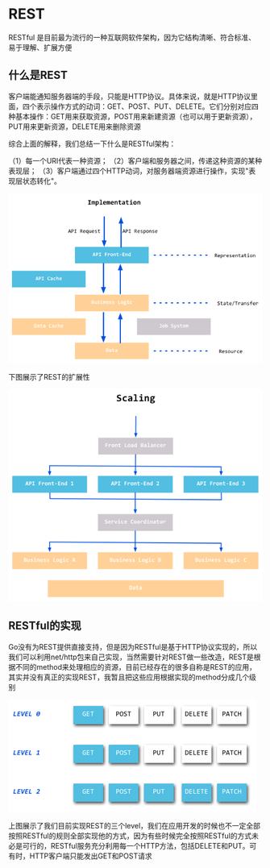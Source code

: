 # REST

RESTful 是目前最为流行的一种互联网软件架构，因为它结构清晰、符合标准、易于理解、扩展方便

## 什么是REST

客户端能通知服务器端的手段，只能是HTTP协议。具体来说，就是HTTP协议里面，四个表示操作方式的动词：GET、POST、PUT、DELETE。它们分别对应四种基本操作：GET用来获取资源，POST用来新建资源（也可以用于更新资源），PUT用来更新资源，DELETE用来删除资源

综合上面的解释，我们总结一下什么是RESTful架构：

（1）每一个URI代表一种资源；
（2）客户端和服务器之间，传递这种资源的某种表现层；
（3）客户端通过四个HTTP动词，对服务器端资源进行操作，实现"表现层状态转化"。


![REST架构图](./1.png)


下图展示了REST的扩展性

![REST的扩展性](./2.png)


## RESTful的实现

Go没有为REST提供直接支持，但是因为RESTful是基于HTTP协议实现的，所以我们可以利用net/http包来自己实现，当然需要针对REST做一些改造，REST是根据不同的method来处理相应的资源，目前已经存在的很多自称是REST的应用，其实并没有真正的实现REST，我暂且把这些应用根据实现的method分成几个级别

![REST的level分析](./3.png)

上图展示了我们目前实现REST的三个level，我们在应用开发的时候也不一定全部按照RESTful的规则全部实现他的方式，因为有些时候完全按照RESTful的方式未必是可行的，RESTful服务充分利用每一个HTTP方法，包括DELETE和PUT。可有时，HTTP客户端只能发出GET和POST请求

